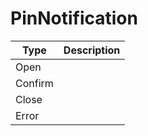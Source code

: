 # PinNotification

| Type | Description |
| ------ | ----------- |
| Open |   |
| Confirm  |   |
| Close  |   |
| Error  |   |

